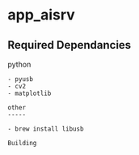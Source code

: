 
app_aisrv
=========


Required Dependancies
---------------------

python
~~~~~~
- pyusb
- cv2
- matplotlib

other 
-----

- brew install libusb

Building

